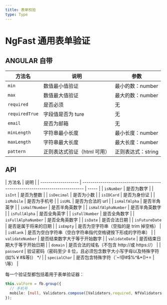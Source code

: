 ```yaml
---
title: 表单校验
type: Type
---
```


# NgFast 通用表单验证

## ANGULAR 自带

| 方法名         | 说明                        | 参数               |
| -------------- | --------------------------- | ------------------ |
| `min`          | 数值最小值验证              | 最小的数：number   |
| `max`          | 数值最大值验证              | 最大的数：number   |
| `required`     | 是否必须                    | 无                 |
| `requiredTrue` | 字段值是否为 ture           | 无                 |
| `email`        | 是否为邮箱                  | 无                 |
| `minLength`    | 字符串最小长度              | 最小长度：number   |
| `maxLength`    | 字符串最大长度              | 最大长度：number   |
| `pattern`      | 正则表达式验证（html 可用） | 正则表达式：string |

## API

| 方法名              | 说明                                                                           |
| ------------------- | ------------------------------------------------------------------------------ | ----- |
| `isNumber`          | 是否为数字                                                                     |
| `isInt`             | 是否为整数                                                                     |
| `isDecimal`         | 是否为小数                                                                     |
| `isIDCard`          | 是否为身份证                                                                   |
| `isMobile`          | 是否为手机号                                                                   |
| `isURL`             | 是否为合法的 url                                                               |
| `isHalfAlpha`       | 是否半角英字                                                                   |
| `isHalfNumber`      | 是否半角英数字                                                                 |
| `isHalfAlphaNumber` | 是否半角英数字                                                                 |
| `isFullAlpha`       | 是否全角英字                                                                   |
| `isFullNumber`      | 是否全角数字                                                                   |
| `isFullAlphaNumber` | 是否全角英数字                                                                 |
| `isDate`            | 是否合法日期                                                                   |
| `isFutureDate`      | 是否是属于将来的日期                                                           |
| `isEmpty`           | 是否为空字符串（空指的是 trim 掉空格）                                         |
| `isBlank`           | 是否为空白字符串（空白字符串指代空格键按下形成的字符串）                       |
| `validateNumber`    | 是否结束数字大于等于开始数字                                                   |
| `validateDate`      | 是否结束日期大于等于开始日期                                                   |
| `domain`            | 是否合法的域名（不包含 http://或 https://）                                    |
| `password`          | 验证密码（密码至少 8 位，且必须包含数字大小写字母以及特殊字符(如%￥#&等)） \*/ |
| `specialChar`       | 是否包含特殊字符（`~!@#$%^&\*()+=                                              | \等） |

每一个验证型都包括着用于表单验证器：

```ts
this.valForm = fb.group({
  // 手机号
  mobile: [null, Validators.compose([Validators.required, NfValidators.mobile])]
});
```
